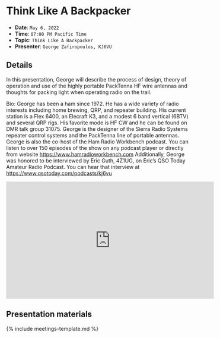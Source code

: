 # Think Like A Backpacker

* **Date**: `May 6, 2022`
* **Time**: `07:00 PM Pacific Time`
* **Topic**: `Think Like A Backpacker`
* **Presenter**: `George Zafiropoulos, KJ6VU`

## Details

In this presentation, George will describe the process of design, theory of operation and use of the highly portable PackTenna HF wire antennas and thoughts for packing light when operating radio on the trail.

Bio: George has been a ham since 1972. He has a wide variety of radio interests including home brewing, QRP, and repeater building. His current station is a Flex 6400, an Elecraft K3, and a modest 6 band vertical (6BTV) and several QRP rigs. His favorite mode is HF CW and he can be found on DMR talk group 31075. George is the designer of the Sierra Radio Systems repeater control systems and the PackTenna line of portable antennas.  George is also the co-host of the Ham Radio Workbench podcast. You can listen to over 150 episodes of the show on any podcast player or directly from website <https://www.hamradioworkbench.com>  Additionally, George was honored to be interviewed by Eric Guth, 4Z1UG, on Eric’s QSO Today Amateur Radio Podcast. You can hear that interview  at <https://www.qsotoday.com/podcasts/kj6vu>

<iframe width="560" height="315" src="https://www.youtube.com/embed/Pvy48m15tnc?si=vSUeybgDwrWC7LwB" title="YouTube video player" frameborder="0" allow="accelerometer; autoplay; clipboard-write; encrypted-media; gyroscope; picture-in-picture; web-share" referrerpolicy="strict-origin-when-cross-origin" allowfullscreen></iframe>

## Presentation materials

{% include meetings-template.md %}


